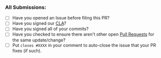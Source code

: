### All Submissions:

* [ ] Have you opened an Issue before filing this PR?
* [ ] Have you signed our [CLA](https://www.mongodb.com/legal/contributor-agreement)?
* [ ] Have you signed all of your commits?
* [ ] Have you checked to ensure there aren't other open [Pull Requests](../../../pulls) for the same update/change?
* [ ] Put `closes #XXXX` in your comment to auto-close the issue that your PR fixes (if such).
